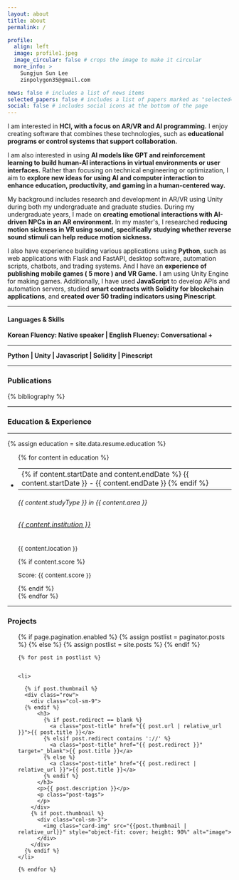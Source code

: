 ```yaml
---
layout: about
title: about
permalink: /

profile:
  align: left
  image: profile1.jpeg
  image_circular: false # crops the image to make it circular
  more_info: >
    Sungjun Sun Lee
    zinpolygon35@gmail.com

news: false # includes a list of news items
selected_papers: false # includes a list of papers marked as "selected={true}"
social: false # includes social icons at the bottom of the page
---
```


I am interested in <b>HCI, with a focus on AR/VR and AI programming.</b> I enjoy creating software that combines these technologies, such as <b>educational programs or control systems that support collaboration.</b>

I am also interested in using <b>AI models like GPT and reinforcement learning to build human-AI interactions in virtual environments or user interfaces.</b> Rather than focusing on technical engineering or optimization, I aim to <b>explore new ideas for using AI and computer interaction to enhance education, productivity, and gaming in a human-centered way.</b>

My background includes research and development in AR/VR using Unity during both my undergraduate and graduate studies. During my undergraduate years, I made on <b>creating emotional interactions with AI-driven NPCs in an AR environment.</b> In my master's, I researched <b>reducing motion sickness in VR using sound, specifically studying whether reverse sound stimuli can help reduce motion sickness.</b>

I also have experience building various applications using <b>Python</b>, such as web applications with Flask and FastAPI, desktop software, automation scripts, chatbots, and trading systems. And I have an <b>experience of publishing mobile games ( 5 more ) and VR Game.</b> I am using Unity Engine for making games. Additionally, I have used <b>JavaScript</b> to develop APIs and automation servers, studied <b>smart contracts with Solidity for blockchain applications</b>, and <b>created over 50 trading indicators using Pinescript</b>.

<div class="clearfix"></div>

---

#### Languages & Skills

<b>Korean Fluency: Native speaker | English Fluency: Conversational +</b>

---

<b>Python | Unity | Javascript | Solidity | Pinescript </b>

---

### Publications

<div class="publications">

{% bibliography %}

</div>

<div class="clearfix"></div>

---

### Education & Experience

---

<div class="education"></div>

<div class="education-section">
  {% assign education = site.data.resume.education %}
  <ul class="card-text font-weight-light list-group list-group-flush">
    {% for content in education %}
      <li class="list-group-item">
        <div class="row">
          <div class="col-xs-2 col-sm-2 col-md-2 text-center date-column">
            <table class="table-cv">
              <tbody>
                <tr>
                  <td>
                    {% if content.startDate and content.endDate %}
                      <span class="badge font-weight-bold danger-color-dark text-uppercase align-middle" style="min-width: 75px">
                        {{ content.startDate }} - {{ content.endDate }}
                      </span>
                    {% endif %}
                  </td>
                </tr>
              </tbody>
            </table>
          </div>
          <div class="col-xs-10 col-sm-10 col-md-10 mt-2 mt-md-0">
            <h6 class="title font-weight-bold ml-1 ml-md-4">{{ content.studyType }} in {{ content.area }}</h6>
            <h6 class="ml-1 ml-md-4" style="font-size: 0.95rem">
              <a href="{{ content.url }}" target="_blank">{{ content.institution }}</a>
            </h6>
            <p class="ml-1 ml-md-4" style="font-size: 0.85rem">{{ content.location }}</p>
            {% if content.score %}
              <p class="ml-1 ml-md-4" style="font-size: 0.85rem">Score: {{ content.score }}</p>
            {% endif %}
          </div>
        </div>
      </li>
    {% endfor %}
  </ul>
</div>

<div class="clearfix"></div>

---

### Projects

<div class="post">

  <ul class="post-list">
    {% if page.pagination.enabled %}
      {% assign postlist = paginator.posts %}
    {% else %}
      {% assign postlist = site.posts %}
    {% endif %}
    
    {% for post in postlist %}


    <li>

      {% if post.thumbnail %}
      <div class="row">
        <div class="col-sm-9">
      {% endif %}
          <h3>
            {% if post.redirect == blank %}
              <a class="post-title" href="{{ post.url | relative_url }}">{{ post.title }}</a>
            {% elsif post.redirect contains '://' %}
              <a class="post-title" href="{{ post.redirect }}" target="_blank">{{ post.title }}</a>
            {% else %}
              <a class="post-title" href="{{ post.redirect | relative_url }}">{{ post.title }}</a>
            {% endif %}
          </h3>
          <p>{{ post.description }}</p>
          <p class="post-tags">
          </p>
        </div>
        {% if post.thumbnail %}
          <div class="col-sm-3">
            <img class="card-img" src="{{post.thumbnail | relative_url}}" style="object-fit: cover; height: 90%" alt="image">
          </div>
        </div>
      {% endif %}
    </li>

    {% endfor %}

  </ul>

</div>
<div class="clearfix"></div>
